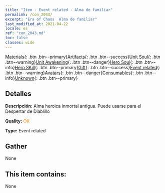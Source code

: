 ```yaml
---
title: "Item - Event related - Alma de familiar"
permalink: /con_2043/
excerpt: "Era of Chaos  Alma de familiar"
last_modified_at: 2021-04-22
locale: es
ref: "con_2043.md"
toc: false
classes: wide
---
```

 [Materials](/ItemsES/){: .btn .btn--primary}[Artifacts](/ItemsES/Artifacts/){: .btn .btn--success}[Unit Soul](/ItemsES/UnitSoul/){: .btn .btn--warning}[Unit Awakening](/ItemsES/UnitAwakening/){: .btn .btn--danger}[Hero Soul](/ItemsES/HeroSoul/){: .btn .btn--info}[Hero SKill](/ItemsES/HeroSkill/){: .btn .btn--primary}[Gift](/ItemsES/Gift/){: .btn .btn--success}[Event related](/ItemsES/Events/){: .btn .btn--warning}[Avatars](/ItemsES/Avatars/){: .btn .btn--danger}[Consumables](/ItemsES/Consumables/){: .btn .btn--info}[Unknown](/ItemsES/Unknown/){: .btn .btn--primary}

## Detalles
 **Descripción:** Alma heroica inmortal antigua. Puede usarse para el Despertar de Diablillo

 **Quality:** <span style="color: #FF8C00">OK</span>

 **Type:** Event related

## Gather

  None

## This item contains:

  None

